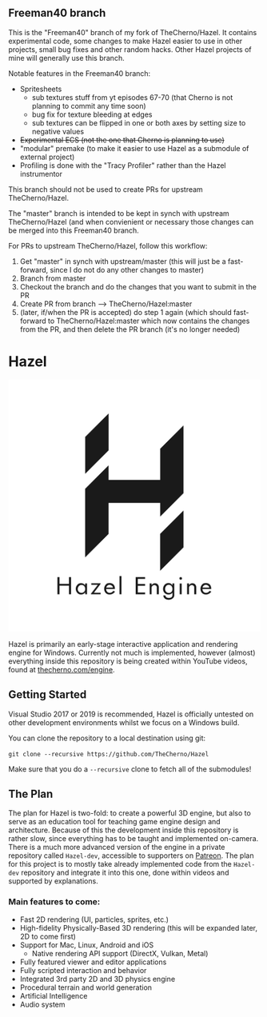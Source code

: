 ## Freeman40  branch ##
This is the "Freeman40" branch of my fork of TheCherno/Hazel.  It contains experimental code, some changes to make Hazel easier to use in other projects, small bug fixes and other random hacks.  Other Hazel projects of mine will generally use this branch.

Notable features in the Freeman40 branch:
- Spritesheets
  - sub textures stuff from yt episodes 67-70 (that Cherno is not planning to commit any time soon)
  - bug fix for texture bleeding at edges
  - sub textures can be flipped in one or both axes by setting size to negative values
- ~~Experimental ECS (not the one that Cherno is planning to use)~~
- "modular" premake (to make it easier to use Hazel as a submodule of external project)
- Profiling is done with the "Tracy Profiler" rather than the Hazel instrumentor
	

This branch should not be used to create PRs for upstream TheCherno/Hazel.

The "master" branch is intended to be kept in synch with upstream TheCherno/Hazel (and when convienient or necessary those changes can be merged into this Freeman40 branch.

For PRs to upstream TheCherno/Hazel, follow this workflow:
1) Get "master" in synch with upstream/master  (this will just be a fast-forward, since I do not do any other changes to master)
2) Branch from master
3) Checkout the branch and do the changes that you want to submit in the PR
4) Create PR from branch --> TheCherno/Hazel:master
5) (later, if/when the PR is accepted) do step 1 again (which should fast-forward to TheCherno/Hazel:master which now contains the changes from the PR, and then delete the PR branch (it's no longer needed)


# Hazel

![Hazel](/Resources/Branding/Hazel_Logo_Text_Light_Square.png?raw=true "Hazel")

Hazel is primarily an early-stage interactive application and rendering engine for Windows. Currently not much is implemented, however (almost) everything inside this repository is being created within YouTube videos, found at [thecherno.com/engine](https://thecherno.com/engine). 

## Getting Started
Visual Studio 2017 or 2019 is recommended, Hazel is officially untested on other development environments whilst we focus on a Windows build.

You can clone the repository to a local destination using git:

`git clone --recursive https://github.com/TheCherno/Hazel`

Make sure that you do a `--recursive` clone to fetch all of the submodules!

## The Plan
The plan for Hazel is two-fold: to create a powerful 3D engine, but also to serve as an education tool for teaching game engine design and architecture. Because of this the development inside this repository is rather slow, since everything has to be taught and implemented on-camera. There is a much more advanced version of the engine in a private repository called `Hazel-dev`, accessible to supporters on [Patreon](https://patreon.com/thecherno). The plan for this project is to mostly take already implemented code from the `Hazel-dev` repository and integrate it into this one, done within videos and supported by explanations.

### Main features to come:
- Fast 2D rendering (UI, particles, sprites, etc.)
- High-fidelity Physically-Based 3D rendering (this will be expanded later, 2D to come first)
- Support for Mac, Linux, Android and iOS
    - Native rendering API support (DirectX, Vulkan, Metal)
- Fully featured viewer and editor applications
- Fully scripted interaction and behavior
- Integrated 3rd party 2D and 3D physics engine
- Procedural terrain and world generation
- Artificial Intelligence
- Audio system
